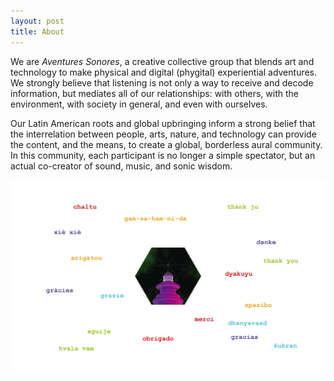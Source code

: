 ```yaml
---
layout: post
title: About
---
```


We are *Aventures Sonores*, a creative collective group that blends art and technology to make physical and digital (phygital) experiential adventures. We strongly believe that listening is not only a way to receive and decode information, but mediates all of our relationships: with others, with the environment, with society in general, and even with ourselves.

Our Latin American roots and global upbringing inform a strong belief that the interrelation between people, arts, nature, and technology can provide the content, and the means, to create a global, borderless aural community. In this community, each participant is no longer a simple spectator, but an actual co-creator of sound, music, and sonic wisdom.

![gracias](/_screenshots/as-logo-gracias.png)
